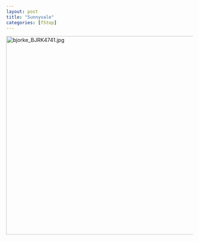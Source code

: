 ```yaml
---
layout: post
title: "Sunnyvale"
categories: [fStop]
---
```

<img alt="bjorke_BJRK4741.jpg" src="http://www.botzilla.com/blog/pix2014/bjorke_BJRK4741.jpg" width="807" height="538" border="0" />


<!--more-->

